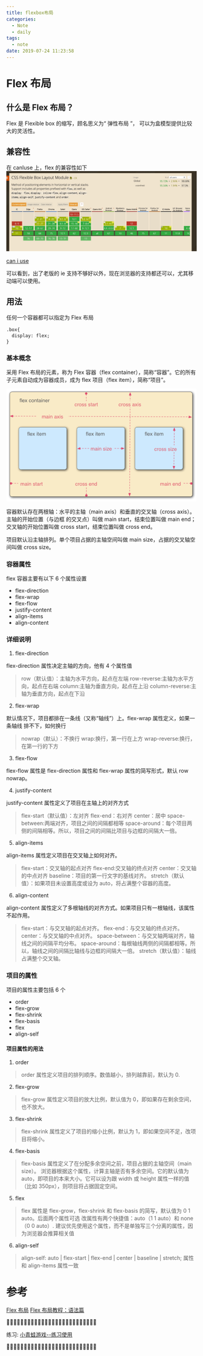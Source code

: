 ```yaml
---
title: flexbox布局
categories:
  - Note
  - daily
tags:
  - note
date: 2019-07-24 11:23:58
---
```


# Flex 布局

## 什么是 Flex 布局？

Flex 是 Flexible box 的缩写，顾名思义为“ 弹性布局 ”， 可以为盒模型提供比较大的灵活性。

## 兼容性

在 canIuse 上，flex 的兼容性如下
![兼容性](flexbox布局/compatibility.jpg)

[can i use](https://www.caniuse.com/#search=flex)

可以看到，出了老版的 ie 支持不够好以外，现在浏览器的支持都还可以，尤其移动端可以使用。

## 用法

任何一个容器都可以指定为 Flex 布局

```
.box{
  display: flex;
}
```

### 基本概念

采用 Flex 布局的元素，称为 Flex 容器（flex container），简称“容器”。它的所有子元素自动成为容器成员，成为 flex 项目（flex item），简称“项目”。

![基本概念](flexbox布局/basic.png)

容器默认存在两根轴：水平的主轴（main axis）和垂直的交叉轴（cross axis）。主轴的开始位置（与边框 的交叉点）叫做 main start，结束位置叫做 main end；交叉轴的开始位置叫做 cross start，结束位置叫做 cross end。

项目默认沿主轴排列。单个项目占据的主轴空间叫做 main size，占据的交叉轴空间叫做 cross size。

### 容器属性

flex 容器主要有以下 6 个属性设置

- flex-direction
- flex-wrap
- flex-flow
- justify-content
- align-items
- align-content

### 详细说明

1. flex-direction

flex-direction 属性决定主轴的方向，他有 4 个属性值

> row（默认值）：主轴为水平方向，起点在左端
> row-reverse:主轴为水平方向，起点在右端
> column:主轴为垂直方向，起点在上沿
> column-reverse:主轴为垂直方向，起点在下沿

2. flex-wrap

默认情况下，项目都排在一条线（又称“轴线”）上。flex-wrap 属性定义，如果一条轴线 排不下，如何换行

> nowrap（默认）：不换行
> wrap:换行，第一行在上方
> wrap-reverse:换行，在第一行的下方

3. flex-flow

flex-flow 属性是 flex-direction 属性和 flex-wrap 属性的简写形式，默认 row nowrap。

4. justify-content

justify-content 属性定义了项目在主轴上的对齐方式

> flex-start（默认值）：左对齐
> flex-end：右对齐
> center：居中
> space-between:两端对齐，项目之间的间隔都相等
> space-around：每个项目两侧的间隔相等。所以，项目之间的间隔比项目与边框的间隔大一倍。

5. align-items

align-items 属性定义项目在交叉轴上如何对齐。

> flex-start：交叉轴的起点对齐
> flex-end:交叉轴的终点对齐
> center：交叉轴的中点对齐
> baseline：项目的第一行文字的基线对齐。
> stretch（默认值）：如果项目未设置高度或设为 auto，将占满整个容器的高度。

6. align-content

align-content 属性定义了多根轴线的对齐方式。如果项目只有一根轴线，该属性不起作用。

> flex-start：与交叉轴的起点对齐。
> flex-end：与交叉轴的终点对齐。
> center：与交叉轴的中点对齐。
> space-between：与交叉轴两端对齐，轴线之间的间隔平均分布。
> space-around：每根轴线两侧的间隔都相等。所以，轴线之间的间隔比轴线与边框的间隔大一倍。
> stretch（默认值）：轴线占满整个交叉轴。

### 项目的属性

项目的属性主要包括 6 个

- order
- flex-grow
- flex-shrink
- flex-basis
- flex
- align-self

#### 项目属性的用法

1. order

> order 属性定义项目的排列顺序。数值越小，排列越靠前，默认为 0.

2. flex-grow

> flex-grow 属性定义项目的放大比例，默认值为 0，即如果存在剩余空间，也不放大。

3. flex-shrink

> flex-shrink 属性定义了项目的缩小比例，默认为 1，即如果空间不足，改项目将缩小。

4. flex-basis

> flex-basis 属性定义了在分配多余空间之前，项目占据的主轴空间（main size）。
> 浏览器根据这个属性，计算主轴是否有多余空间。它的默认值为 auto，即项目的本来大小。它可以设为跟 width 或 height 属性一样的值（比如 350px），则项目将占据固定空间。

5. flex

> flex 属性是 flex-grow，flex-shrink 和 flex-basis 的简写，默认值为 0 1 auto。后面两个属性可选
> 改属性有两个快捷值：auto（1 1 auto）和 none（0 0 auto）.
> 建议优先使用这个属性，而不是单独写三个分离的属性，因为浏览器会推算相关值

6. align-self

> align-self: auto | flex-start | flex-end | center | baseline | stretch;
> 属性和 align-items 属性一致

# 参考

[Flex 布局](https://www.cnblogs.com/dreamperson/p/9367008.html)
[Flex 布局教程：语法篇](http://www.ruanyifeng.com/blog/2015/07/flex-grammar.html)

🐸🐸🐸🐸🐸🐸🐸🐸🐸🐸🐸🐸🐸🐸🐸🐸🐸🐸🐸🐸🐸🐸🐸🐸🐸🐸

练习:
[小青蛙游戏--练习使用](http://flexboxfroggy.com/#zh-cn)

🐸🐸🐸🐸🐸🐸🐸🐸🐸🐸🐸🐸🐸🐸🐸🐸🐸🐸🐸🐸🐸🐸🐸🐸🐸🐸
